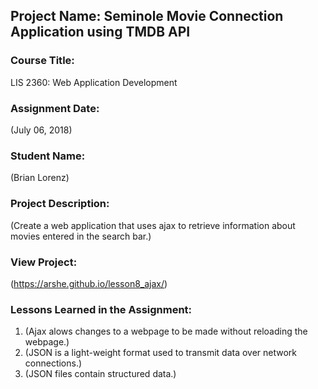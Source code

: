 ## Project Name:  Seminole Movie Connection Application using TMDB API

### Course Title:
LIS 2360:  Web Application Development

### Assignment Date:  
(July 06, 2018)

### Student Name:  
(Brian Lorenz)

### Project Description:
(Create a web application that uses ajax to retrieve information about movies entered in the search bar.)

### View Project:
(https://arshe.github.io/lesson8_ajax/)

### Lessons Learned in the Assignment:
1. (Ajax alows changes to a webpage to be made without reloading the webpage.)
2. (JSON is a light-weight format used to transmit data over network connections.)
3. (JSON files contain structured data.)
